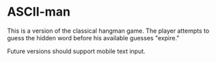 # ASCII-man

This is a version of the classical hangman game. The player attempts to guess the hidden word before his available guesses "expire." 

Future versions should support mobile text input.
